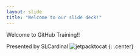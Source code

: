 ```yaml
---
layout: slide
title: "Welcome to our slide deck!"
---
```


Welcome to GitHub Training!!

Presented by SLCardinal
![jetpacktocat](https://octodex.github.com/images/jetpacktocat.png)
{: .center}
